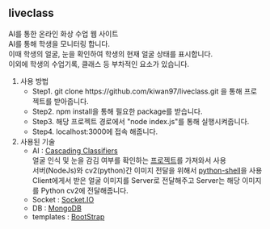 ## liveclass
AI를 통한 온라인 화상 수업 웹 사이트<br>
AI를 통해 학생을 모니터링 합니다.<br>
이때 학생의 얼굴, 눈을 확인하여 학생의 현재 얼굴 상태를 표시합니다.<br>
이외에 학생의 수업기록, 클래스 등 부차적인 요소가 있습니다.<br>

1. 사용 방법
    - Step1. git clone h<span>t</span>tps://github.com/kiwan97/liveclass.git 을 통해 프로젝트를 받아줍니다.
    - Step2. npm install을 통해 필요한 package를 받습니다.
    - Step3. 해당 프로젝트 경로에서 "node index.js"를 통해 실행시켜줍니다.
    - Step4. localhost:3000에 접속 해줍니다.
2. 사용된 기술
    - AI : [Cascading Classifiers](https://en.wikipedia.org/wiki/Cascading_classifiers)<br>
        얼굴 인식 및 눈을 감김 여부를 확인하는 [프로젝트](https://github.com/GangYuanFan/Closed-Eye-Detection-with-opencv)를 가져와서 사용<br>
        서버(NodeJs)와 cv2(python)간 이미지 전달을 위해서 [python-shell](https://github.com/extrabacon/python-shell)을 사용<br>
        Client에게서 받은 얼굴 이미지를 Server로 전달해주고 Server는 해당 이미지를 Python cv2에 전달해줍니다.<br>
    - Socket : [Socket.IO](https://socket.io/)
    - DB : [MongoDB](https://www.mongodb.com/)
    - templates : [BootStrap](https://getbootstrap.com/)